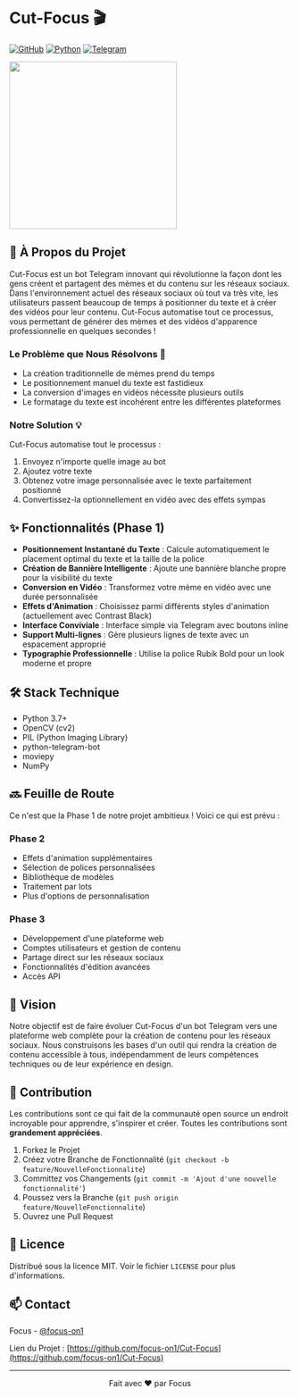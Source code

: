 # Cut-Focus 🎬


[![GitHub](https://img.shields.io/github/license/focus-on1/Cut-Focus)](https://github.com/focus-on1/Cut-Focus/blob/main/LICENSE)
[![Python](https://img.shields.io/badge/python-v3.7+-blue.svg)](https://www.python.org/)
[![Telegram](https://img.shields.io/badge/Telegram-Bot-blue.svg)](https://core.telegram.org/bots)

<img src="https://github.com/user-attachments/assets/11ccfa84-2a59-43b0-aece-887a8ca96994" width="300" />


## 🚀 À Propos du Projet

Cut-Focus est un bot Telegram innovant qui révolutionne la façon dont les gens créent et partagent des mèmes et du contenu sur les réseaux sociaux. Dans l'environnement actuel des réseaux sociaux où tout va très vite, les utilisateurs passent beaucoup de temps à positionner du texte et à créer des vidéos pour leur contenu. Cut-Focus automatise tout ce processus, vous permettant de générer des mèmes et des vidéos d'apparence professionnelle en quelques secondes !

### Le Problème que Nous Résolvons 🎯
- La création traditionnelle de mèmes prend du temps
- Le positionnement manuel du texte est fastidieux
- La conversion d'images en vidéos nécessite plusieurs outils
- Le formatage du texte est incohérent entre les différentes plateformes

### Notre Solution 💡
Cut-Focus automatise tout le processus :
1. Envoyez n'importe quelle image au bot
2. Ajoutez votre texte
3. Obtenez votre image personnalisée avec le texte parfaitement positionné
4. Convertissez-la optionnellement en vidéo avec des effets sympas

## ✨ Fonctionnalités (Phase 1)

- **Positionnement Instantané du Texte** : Calcule automatiquement le placement optimal du texte et la taille de la police
- **Création de Bannière Intelligente** : Ajoute une bannière blanche propre pour la visibilité du texte
- **Conversion en Vidéo** : Transformez votre mème en vidéo avec une durée personnalisée
- **Effets d'Animation** : Choisissez parmi différents styles d'animation (actuellement avec Contrast Black)
- **Interface Conviviale** : Interface simple via Telegram avec boutons inline
- **Support Multi-lignes** : Gère plusieurs lignes de texte avec un espacement approprié
- **Typographie Professionnelle** : Utilise la police Rubik Bold pour un look moderne et propre

## 🛠️ Stack Technique

- Python 3.7+
- OpenCV (cv2)
- PIL (Python Imaging Library)
- python-telegram-bot
- moviepy
- NumPy

## 🔜 Feuille de Route

Ce n'est que la Phase 1 de notre projet ambitieux ! Voici ce qui est prévu :

### Phase 2
- Effets d'animation supplémentaires
- Sélection de polices personnalisées
- Bibliothèque de modèles
- Traitement par lots
- Plus d'options de personnalisation

### Phase 3
- Développement d'une plateforme web
- Comptes utilisateurs et gestion de contenu
- Partage direct sur les réseaux sociaux
- Fonctionnalités d'édition avancées
- Accès API

## 🎯 Vision

Notre objectif est de faire évoluer Cut-Focus d'un bot Telegram vers une plateforme web complète pour la création de contenu pour les réseaux sociaux. Nous construisons les bases d'un outil qui rendra la création de contenu accessible à tous, indépendamment de leurs compétences techniques ou de leur expérience en design.

## 🤝 Contribution

Les contributions sont ce qui fait de la communauté open source un endroit incroyable pour apprendre, s'inspirer et créer. Toutes les contributions sont **grandement appréciées**.

1. Forkez le Projet
2. Créez votre Branche de Fonctionnalité (`git checkout -b feature/NouvelleFonctionnalite`)
3. Committez vos Changements (`git commit -m 'Ajout d'une nouvelle fonctionnalité'`)
4. Poussez vers la Branche (`git push origin feature/NouvelleFonctionnalite`)
5. Ouvrez une Pull Request

## 📝 Licence

Distribué sous la licence MIT. Voir le fichier `LICENSE` pour plus d'informations.

## 📫 Contact

Focus - [@focus-on1](https://github.com/focus-on1)

Lien du Projet : [https://github.com/focus-on1/Cut-Focus](https://github.com/focus-on1/Cut-Focus)

---
<p align="center">Fait avec ❤️ par Focus</p>
